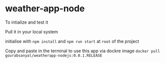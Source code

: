 # weather-app-node

To intialize and test it

Pull it in your local system

initialise with `npm install` and `npm run start` at `root` of the project

Copy and paste in the terminal to use this app via dockre image `docker pull gourabsanyal/weatherapp-nodejs:0.0.1.RELEASE`
